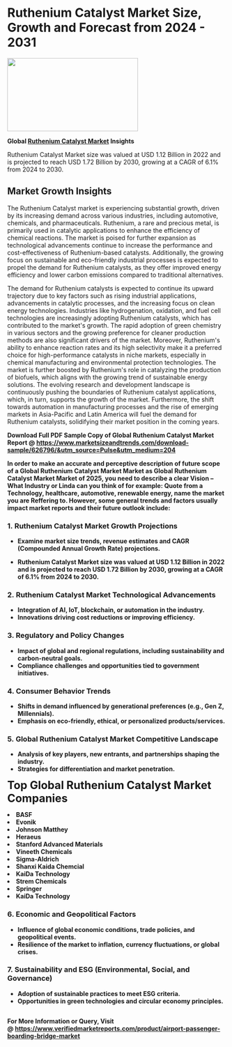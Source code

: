 <H1>Ruthenium Catalyst Market Size, Growth and Forecast from 2024 - 2031</H1><img class="aligncenter size-medium wp-image-584254" src="https://thirdeyenews.in/wp-content/uploads/2024/09/Global-Market-Research-300x168.jpeg" alt="" width="300" height="168" /><p><strong>Global&nbsp;<a href="https://www.marketsizeandtrends.com/download-sample/626796/&amp;utm_source=Pulse&amp;utm_medium=204">Ruthenium Catalyst Market</a> Insights</strong></p><p>Ruthenium Catalyst Market size was valued at USD 1.12 Billion in 2022 and is projected to reach USD 1.72 Billion by 2030, growing at a CAGR of 6.1% from 2024 to 2030.</p><p><h2>Market Growth Insights</h2> <p>The Ruthenium Catalyst market is experiencing substantial growth, driven by its increasing demand across various industries, including automotive, chemicals, and pharmaceuticals. Ruthenium, a rare and precious metal, is primarily used in catalytic applications to enhance the efficiency of chemical reactions. The market is poised for further expansion as technological advancements continue to increase the performance and cost-effectiveness of Ruthenium-based catalysts. Additionally, the growing focus on sustainable and eco-friendly industrial processes is expected to propel the demand for Ruthenium catalysts, as they offer improved energy efficiency and lower carbon emissions compared to traditional alternatives.</p> <p><strong></strong></p> <p>The demand for Ruthenium catalysts is expected to continue its upward trajectory due to key factors such as rising industrial applications, advancements in catalytic processes, and the increasing focus on clean energy technologies. Industries like hydrogenation, oxidation, and fuel cell technologies are increasingly adopting Ruthenium catalysts, which has contributed to the market's growth. The rapid adoption of green chemistry in various sectors and the growing preference for cleaner production methods are also significant drivers of the market. Moreover, Ruthenium's ability to enhance reaction rates and its high selectivity make it a preferred choice for high-performance catalysts in niche markets, especially in chemical manufacturing and environmental protection technologies. The market is further boosted by Ruthenium's role in catalyzing the production of biofuels, which aligns with the growing trend of sustainable energy solutions. The evolving research and development landscape is continuously pushing the boundaries of Ruthenium catalyst applications, which, in turn, supports the growth of the market. Furthermore, the shift towards automation in manufacturing processes and the rise of emerging markets in Asia-Pacific and Latin America will fuel the demand for Ruthenium catalysts, solidifying their market position in the coming years. <p><strong></p><p><span class=""><strong>Download Full PDF Sample Copy of Global Ruthenium Catalyst Market Report</strong> @ <a href="https://www.marketsizeandtrends.com/download-sample/626796/&amp;utm_source=Pulse&amp;utm_medium=204" target="_blank">https://www.marketsizeandtrends.com/download-sample/626796/&amp;utm_source=Pulse&amp;utm_medium=204</a></span></p><p>In order to make an accurate and perceptive description of future scope of a Global&nbsp;Ruthenium Catalyst Market Market as Global&nbsp;Ruthenium Catalyst Market Market of 2025, you need to describe a clear Vision &ndash; What Industry or Linda can you think of for example: Quote from a Technology, healthcare, automotive, renewable energy, name the market you are Reffering to. However, some general trends and factors usually impact market reports and their future outlook include:</p><h3>1.&nbsp;<strong>Ruthenium Catalyst Market Growth Projections</strong></h3><ul><li>Examine market size trends, revenue estimates and CAGR (Compounded Annual Growth Rate) projections.</li><li><p>Ruthenium Catalyst Market size was valued at USD 1.12 Billion in 2022 and is projected to reach USD 1.72 Billion by 2030, growing at a CAGR of 6.1% from 2024 to 2030.</p></li></ul><h3>2.&nbsp;<strong>Ruthenium Catalyst Market Technological Advancements</strong></h3><ul><li>Integration of AI, IoT, blockchain, or automation in the industry.</li><li>Innovations driving cost reductions or improving efficiency.</li></ul><h3>3.&nbsp;<strong>Regulatory and Policy Changes</strong></h3><ul><li>Impact of global and regional regulations, including sustainability and carbon-neutral goals.</li><li>Compliance challenges and opportunities tied to government initiatives.</li></ul><h3>4.&nbsp;<strong>Consumer Behavior Trends</strong></h3><ul><li>Shifts in demand influenced by generational preferences (e.g., Gen Z, Millennials).</li><li>Emphasis on eco-friendly, ethical, or personalized products/services.</li></ul><h3>5.&nbsp;<strong>Global Ruthenium Catalyst Market Competitive Landscape</strong></h3><ul><li>Analysis of key players, new entrants, and partnerships shaping the industry.</li><li>Strategies for differentiation and market penetration.</li></ul><p data-pm-slice="1 1 []"><span style="color: inherit; font-family: inherit; font-size: 25px;">Top Global Ruthenium Catalyst Market Companies</span></p><div class="" data-test-id=""><p><li>BASF</li><li> Evonik</li><li> Johnson Matthey</li><li> Heraeus</li><li> Stanford Advanced Materials</li><li> Vineeth Chemicals</li><li> Sigma-Aldrich</li><li> Shanxi Kaida Chemcial</li><li> KaiDa Technology</li><li> Strem Chemicals</li><li> Springer</li><li> KaiDa Technology</li></p></div><h3>6.&nbsp;<strong>Economic and Geopolitical Factors</strong></h3><ul><li>Influence of global economic conditions, trade policies, and geopolitical events.</li><li>Resilience of the market to inflation, currency fluctuations, or global crises.</li></ul><h3>7.&nbsp;<strong>Sustainability and ESG (Environmental, Social, and Governance)</strong></h3><ul><li>Adoption of sustainable practices to meet ESG criteria.</li><li>Opportunities in green technologies and circular economy principles.</li></ul><h2><strong style="font-size: 14px;">For More Information or Query, Visit @&nbsp;</strong><a style="background-color: #ffffff; font-size: 14px;" href="https://www.marketsizeandtrends.com/report/ruthenium-catalyst-market/" target="_blank">https://www.verifiedmarketreports.com/product/airport-passenger-boarding-bridge-market</a></h2>
